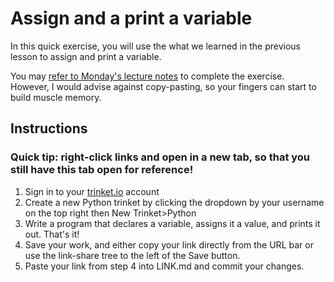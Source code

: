 # Assign and a print a variable

In this quick exercise, you will use the what we learned in the previous lesson to assign and print a variable. 

You may [refer to Monday's lecture notes](https://github.com/allegheny-college-cmpsc-100-fall-2023/course-materials/blob/main/lecture-content/variables-getting-started-9-4-23.md) to complete the exercise. However, I would advise against copy-pasting, so your fingers can start to build muscle memory. 

## Instructions 
### Quick tip: right-click links and open in a new tab, so that you still have this tab open for reference! 

1. Sign in to your [trinket.io](https://trinket.io/) account
2. Create a new Python trinket by clicking the dropdown by your username on the top right then New Trinket>Python
3. Write a program that declares a variable, assigns it a value, and prints it out. That's it! 
4. Save your work, and either copy your link directly from the URL bar or use the link-share tree to the left of the Save button. 
5. Paste your link from step 4 into LINK.md and commit your changes. 
